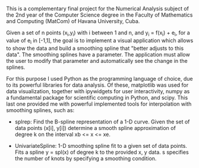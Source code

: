 This is a complementary final project for the Numerical Analysis subject of the 2nd year of the Computer Science degree in the Faculty of Mathematics and Computing (MatCom) of Havana University, Cuba.

Given a set of n points (x<sub>i</sub>,y<sub>i</sub>) with i between 1 and n, and y<sub>i</sub> = f(x<sub>i</sub>) + e<sub>i</sub>, for a value of e<sub>i</sub> in [-1,1], the goal is to implement a visual application which allows to show the data and build a smoothing spline that "better adjusts to this data". The smoothing splines have a parameter. The application must allow the user to modify that parameter and automatically see the change in the splines.

For this purpose I used Python as the programming language of choice, due to its powerful libraries for data analysis. Of these, matplotlib was used for data visualization, together with ipywidgets for user interactivity, numpy as a fundamental package for scientific computing in Python, and scipy. This last one provided me with powerful implemented tools for interpolation with smoothing splines, such as:

- splrep: Find the B-spline representation of a 1-D curve. Given the set of data points (x[i], y[i]) determine a smooth spline approximation of degree k on the interval xb <= x <= xe.

- UnivariateSpline: 1-D smoothing spline fit to a given set of data points. Fits a spline y = spl(x) of degree k to the provided x, y data. s specifies the number of knots by specifying a smoothing condition.

